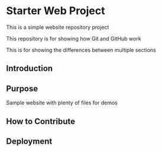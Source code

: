 # Starter Web Project

This is a simple website repository project

This repository is for showing how Git and GitHub work

This is for showing the differences between multiple sections

## Introduction

## Purpose

Sample website with plenty of files for demos

## How to Contribute

## Deployment